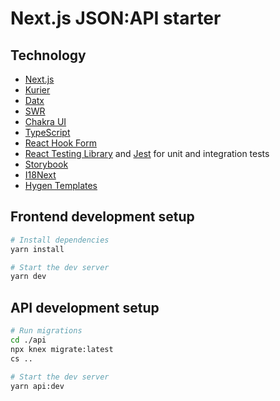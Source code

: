 # Next.js JSON:API starter

## Technology

- [Next.js](https://nextjs.org/)
- [Kurier](https://kurier.readthedocs.io/en/latest/)
- [Datx](https://datx.dev/)
- [SWR](https://swr.vercel.app/)
- [Chakra UI](https://chakra-ui.com/)
- [TypeScript](https://www.typescriptlang.org/)
- [React Hook Form](https://react-hook-form.com/)
- [React Testing Library](https://testing-library.com/docs/react-testing-library/intro) and [Jest](https://jestjs.io/) for unit and integration tests
- [Storybook](https://storybook.js.org/)
- [I18Next](https://www.i18next.com/)
- [Hygen Templates](https://www.hygen.io/)

## Frontend development setup

```bash
# Install dependencies
yarn install

# Start the dev server
yarn dev
```

## API development setup

```bash
# Run migrations
cd ./api
npx knex migrate:latest
cs ..

# Start the dev server
yarn api:dev
```

